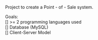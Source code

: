 Project to create a Point - of - Sale system. 

Goals: <br> 
[] >= 2 programming languages used<br>
[] Database (MySQL)<br> 
[] Client-Server Model<br>


